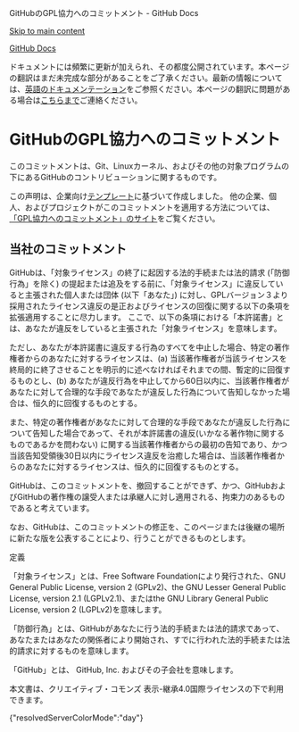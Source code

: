 GitHubのGPL協力へのコミットメント - GitHub Docs

[Skip to main content](#main-content)

[](/ja)[GitHub Docs](/ja)

ドキュメントには頻繁に更新が加えられ、その都度公開されています。本ページの翻訳はまだ未完成な部分があることをご了承ください。最新の情報については、[英語のドキュメンテーション](/en)をご参照ください。本ページの翻訳に問題がある場合は[こちらまで](https://github.com/contact?form[subject]=translation%20issue%20on%20docs.github.com&form[comments]=)ご連絡ください。

GitHubのGPL協力へのコミットメント
==========

このコミットメントは、Git、Linuxカーネル、およびその他の対象プログラムの下にあるGitHubのコントリビューションに関するものです。

この声明は、企業向け[テンプレート](https://github.com/gplcc/gplcc/blob/master/Company/GPL%20Cooperation%20Commitment-Company-Template.md)に基づいて作成しました。 他の企業、個人、およびプロジェクトがこのコミットメントを適用する方法については、[「GPL協力へのコミットメント」のサイト](https://gplcc.github.io/gplcc/)をご覧ください。

[](#our-commitment)当社のコミットメント
----------

GitHubは、「対象ライセンス」の終了に起因する法的手続または法的請求 (「防御行為」を除く) の提起または追及をする前に、「対象ライセンス」に違反していると主張された個人または団体 (以下「あなた」) に対し、GPLバージョン３より採用されたライセンス違反の是正およびライセンスの回復に関する以下の条項を拡張適用することに尽力します。 ここで、以下の条項における「本許諾書」とは、あなたが違反をしていると主張された「対象ライセンス」を意味します。

ただし、あなたが本許諾書に違反する行為のすべてを中止した場合、特定の著作権者からのあなたに対するライセンスは、(a) 当該著作権者が当該ライセンスを終局的に終了させることを明示的に述べなければそれまでの間、暫定的に回復するものとし、(b) あなたが違反行為を中止してから60日以内に、当該著作権者があなたに対して合理的な手段であなたが違反した行為について告知しなかった場合は、恒久的に回復するものとする。

また、特定の著作権者があなたに対して合理的な手段であなたが違反した行為について告知した場合であって、それが本許諾書の違反(いかなる著作物に関するものであるかを問わない) に関する当該著作権者からの最初の告知であり、かつ当該告知受領後30日以内にライセンス違反を治癒した場合は、当該著作権者からのあなたに対するライセンスは、恒久的に回復するものとする。

GitHubは、このコミットメントを、撤回することができず、かつ、GitHubおよびGitHubの著作権の譲受人または承継人に対し適用される、拘束力のあるものであると考えています。

なお、GitHubは、このコミットメントの修正を、このページまたは後継の場所に新たな版を公表することにより、行うことができるものとします。

定義

「対象ライセンス」とは、Free Software Foundationにより発行された、GNU General Public License, version 2 (GPLv2)、the GNU Lesser General Public License, version 2.1 (LGPLv2.1)、またはthe GNU Library General Public License, version 2 (LGPLv2)を意味します。

「防御行為」とは、GitHubがあなたに行う法的手続または法的請求であって、あなたまたはあなたの関係者により開始され、すでに行われた法的手続または法的請求に対するものを意味します。

「GitHub」とは、 GitHub, Inc. およびその子会社を意味します。

本文書は、クリエイティブ・コモンズ 表示-継承4.0国際ライセンスの下で利用できます。

{"resolvedServerColorMode":"day"}
